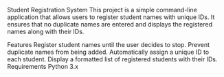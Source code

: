 Student Registration System
This project is a simple command-line application that allows users to register student names with unique IDs. It ensures that no duplicate names are entered and displays the registered names along with their IDs.

Features
Register student names until the user decides to stop.
Prevent duplicate names from being added.
Automatically assign a unique ID to each student.
Display a formatted list of registered students with their IDs.
Requirements
Python 3.x
